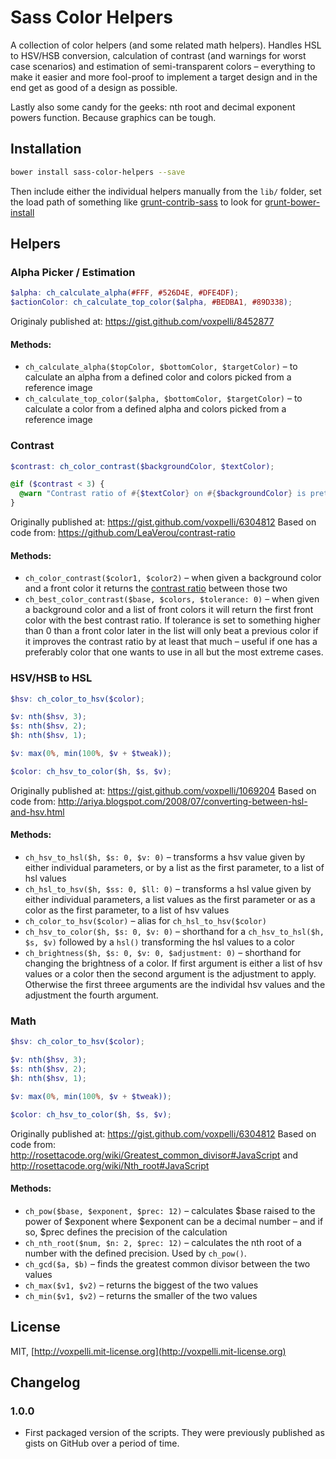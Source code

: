 # Sass Color Helpers

A collection of color helpers (and some related math helpers). Handles HSL to HSV/HSB conversion, calculation of contrast (and warnings for worst case scenarios) and estimation of semi-transparent colors – everything to make it easier and more fool-proof to implement a target design and in the end get as good of a design as possible.

Lastly also some candy for the geeks: nth root and decimal exponent powers function. Because graphics can be tough.

## Installation

```bash
bower install sass-color-helpers --save
```

Then include either the individual helpers manually from the `lib/` folder, set the load path of something like [grunt-contrib-sass](https://npmjs.org/package/grunt-contrib-sass) to look for  [grunt-bower-install](https://www.npmjs.org/package/grunt-bower-install)

## Helpers

### Alpha Picker / Estimation

```scss
$alpha: ch_calculate_alpha(#FFF, #526D4E, #DFE4DF);
$actionColor: ch_calculate_top_color($alpha, #BEDBA1, #89D338);
```

Originaly published at: https://gist.github.com/voxpelli/8452877

#### Methods:

* `ch_calculate_alpha($topColor, $bottomColor, $targetColor)` – to calculate an alpha from a defined color and colors picked from a reference image
* `ch_calculate_top_color($alpha, $bottomColor, $targetColor)` – to calculate a color from a defined alpha and colors picked from a reference image

### Contrast

```scss
$contrast: ch_color_contrast($backgroundColor, $textColor);

@if ($contrast < 3) {
  @warn "Contrast ratio of #{$textColor} on #{$backgroundColor} is pretty bad, just #{$contrast}";
}
```

Originally published at: https://gist.github.com/voxpelli/6304812
Based on code from: https://github.com/LeaVerou/contrast-ratio

#### Methods:

* `ch_color_contrast($color1, $color2)` – when given a background color and a front color it returns the [contrast ratio](http://www.w3.org/TR/2008/REC-WCAG20-20081211/#contrast-ratiodef) between those two
* `ch_best_color_contrast($base, $colors, $tolerance: 0)` – when given a background color and a list of front colors it will return the first front color with the best contrast ratio. If tolerance is set to something higher than 0 than a front color later in the list will only beat a previous color if it improves the contrast ratio  by at least that much – useful if one has a preferably color that one wants to use in all but the most extreme cases.

### HSV/HSB to HSL

```scss
$hsv: ch_color_to_hsv($color);

$v: nth($hsv, 3);
$s: nth($hsv, 2);
$h: nth($hsv, 1);

$v: max(0%, min(100%, $v + $tweak));

$color: ch_hsv_to_color($h, $s, $v);
```

Originally published at: https://gist.github.com/voxpelli/1069204
Based on code from: http://ariya.blogspot.com/2008/07/converting-between-hsl-and-hsv.html

#### Methods:

* `ch_hsv_to_hsl($h, $s: 0, $v: 0)` – transforms a hsv value given by either individual parameters, or by a list as the first parameter, to a list of hsl values
* `ch_hsl_to_hsv($h, $ss: 0, $ll: 0)` – transforms a hsl value given by either individual parameters, a list values as the first parameter or as a color as the first parameter, to a list of hsv values
* `ch_color_to_hsv($color)` – alias for `ch_hsl_to_hsv($color)`
* `ch_hsv_to_color($h, $s: 0, $v: 0)` – shorthand for a `ch_hsv_to_hsl($h, $s, $v)` followed by a `hsl()` transforming the hsl values to a color
* `ch_brightness($h, $s: 0, $v: 0, $adjustment: 0)` – shorthand for changing the brightness of a color. If first argument is either a list of hsv values or a color then the second argument is the adjustment to apply. Otherwise the first threee arguments are the individal hsv values and the adjustment the fourth argument.

### Math

```scss
$hsv: ch_color_to_hsv($color);

$v: nth($hsv, 3);
$s: nth($hsv, 2);
$h: nth($hsv, 1);

$v: max(0%, min(100%, $v + $tweak));

$color: ch_hsv_to_color($h, $s, $v);
```

Originally published at: https://gist.github.com/voxpelli/6304812
Based on code from: http://rosettacode.org/wiki/Greatest_common_divisor#JavaScript and http://rosettacode.org/wiki/Nth_root#JavaScript

#### Methods:

* `ch_pow($base, $exponent, $prec: 12)` – calculates $base raised to the power of $exponent where $exponent can be a decimal number – and if so, $prec defines the precision of the calculation
* `ch_nth_root($num, $n: 2, $prec: 12)` – calculates the nth root of a number with the defined precision. Used by `ch_pow()`.
* `ch_gcd($a, $b)` – finds the greatest common divisor between the two values
* `ch_max($v1, $v2)` – returns the biggest of the two values
* `ch_min($v1, $v2)` – returns the smaller of the two values

## License

MIT, [http://voxpelli.mit-license.org](http://voxpelli.mit-license.org)

## Changelog

### 1.0.0

* First packaged version of the scripts. They were previously published as gists on GitHub over a period of time.
